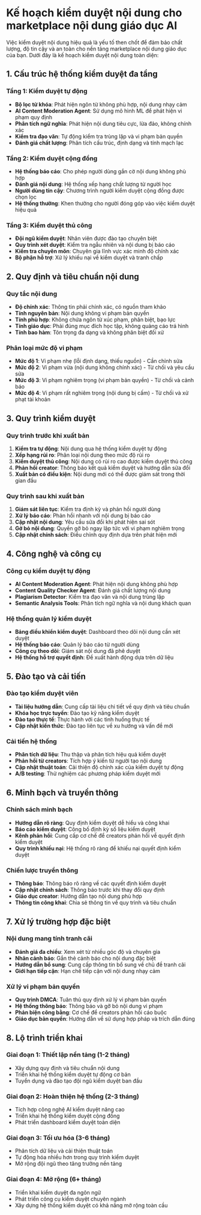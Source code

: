 # Kế hoạch kiểm duyệt nội dung cho marketplace nội dung giáo dục AI

Việc kiểm duyệt nội dung hiệu quả là yếu tố then chốt để đảm bảo chất lượng, độ tin cậy và an toàn cho nền tảng marketplace nội dung giáo dục của bạn. Dưới đây là kế hoạch kiểm duyệt nội dung toàn diện:

## 1. Cấu trúc hệ thống kiểm duyệt đa tầng

### Tầng 1: Kiểm duyệt tự động

- **Bộ lọc từ khóa**: Phát hiện ngôn từ không phù hợp, nội dung nhạy cảm
- **AI Content Moderation Agent**: Sử dụng mô hình ML để phát hiện vi phạm quy định
- **Phân tích ngữ nghĩa**: Phát hiện nội dung tiêu cực, lừa đảo, không chính xác
- **Kiểm tra đạo văn**: Tự động kiểm tra trùng lặp và vi phạm bản quyền
- **Đánh giá chất lượng**: Phân tích cấu trúc, định dạng và tính mạch lạc

### Tầng 2: Kiểm duyệt cộng đồng

- **Hệ thống báo cáo**: Cho phép người dùng gắn cờ nội dung không phù hợp
- **Đánh giá nội dung**: Hệ thống xếp hạng chất lượng từ người học
- **Người dùng tin cậy**: Chương trình người kiểm duyệt cộng đồng được chọn lọc
- **Hệ thống thưởng**: Khen thưởng cho người đóng góp vào việc kiểm duyệt hiệu quả

### Tầng 3: Kiểm duyệt thủ công

- **Đội ngũ kiểm duyệt**: Nhân viên được đào tạo chuyên biệt
- **Quy trình xét duyệt**: Kiểm tra ngẫu nhiên và nội dung bị báo cáo
- **Kiểm tra chuyên môn**: Chuyên gia lĩnh vực xác minh độ chính xác
- **Bộ phận hỗ trợ**: Xử lý khiếu nại về kiểm duyệt và tranh chấp

## 2. Quy định và tiêu chuẩn nội dung

### Quy tắc nội dung

- **Độ chính xác**: Thông tin phải chính xác, có nguồn tham khảo
- **Tính nguyên bản**: Nội dung không vi phạm bản quyền
- **Tính phù hợp**: Không chứa ngôn từ xúc phạm, phân biệt, bạo lực
- **Tính giáo dục**: Phải đúng mục đích học tập, không quảng cáo trá hình
- **Tính bao hàm**: Tôn trọng đa dạng và không phân biệt đối xử

### Phân loại mức độ vi phạm

- **Mức độ 1**: Vi phạm nhẹ (lỗi định dạng, thiếu nguồn) - Cần chỉnh sửa
- **Mức độ 2**: Vi phạm vừa (nội dung không chính xác) - Từ chối và yêu cầu sửa
- **Mức độ 3**: Vi phạm nghiêm trọng (vi phạm bản quyền) - Từ chối và cảnh báo
- **Mức độ 4**: Vi phạm rất nghiêm trọng (nội dung bị cấm) - Từ chối và xử phạt tài khoản

## 3. Quy trình kiểm duyệt

### Quy trình trước khi xuất bản

1. **Kiểm tra tự động**: Nội dung qua hệ thống kiểm duyệt tự động
2. **Xếp hạng rủi ro**: Phân loại nội dung theo mức độ rủi ro
3. **Kiểm duyệt thủ công**: Nội dung có rủi ro cao được kiểm duyệt thủ công
4. **Phản hồi creator**: Thông báo kết quả kiểm duyệt và hướng dẫn sửa đổi
5. **Xuất bản có điều kiện**: Nội dung mới có thể được giám sát trong thời gian đầu

### Quy trình sau khi xuất bản

1. **Giám sát liên tục**: Kiểm tra định kỳ và phản hồi người dùng
2. **Xử lý báo cáo**: Phản hồi nhanh với nội dung bị báo cáo
3. **Cập nhật nội dung**: Yêu cầu sửa đổi khi phát hiện sai sót
4. **Gỡ bỏ nội dung**: Quyền gỡ bỏ ngay lập tức với vi phạm nghiêm trọng
5. **Cập nhật chính sách**: Điều chỉnh quy định dựa trên phát hiện mới

## 4. Công nghệ và công cụ

### Công cụ kiểm duyệt tự động

- **AI Content Moderation Agent**: Phát hiện nội dung không phù hợp
- **Content Quality Checker Agent**: Đánh giá chất lượng nội dung
- **Plagiarism Detector**: Kiểm tra đạo văn và nội dung trùng lặp
- **Semantic Analysis Tools**: Phân tích ngữ nghĩa và nội dung khách quan

### Hệ thống quản lý kiểm duyệt

- **Bảng điều khiển kiểm duyệt**: Dashboard theo dõi nội dung cần xét duyệt
- **Hệ thống báo cáo**: Quản lý báo cáo từ người dùng
- **Công cụ theo dõi**: Giám sát nội dung đã phê duyệt
- **Hệ thống hỗ trợ quyết định**: Đề xuất hành động dựa trên dữ liệu

## 5. Đào tạo và cải tiến

### Đào tạo kiểm duyệt viên

- **Tài liệu hướng dẫn**: Cung cấp tài liệu chi tiết về quy định và tiêu chuẩn
- **Khóa học trực tuyến**: Đào tạo kỹ năng kiểm duyệt
- **Đào tạo thực tế**: Thực hành với các tình huống thực tế
- **Cập nhật kiến thức**: Đào tạo liên tục về xu hướng và vấn đề mới

### Cải tiến hệ thống

- **Phân tích dữ liệu**: Thu thập và phân tích hiệu quả kiểm duyệt
- **Phản hồi từ creators**: Tích hợp ý kiến từ người tạo nội dung
- **Cập nhật thuật toán**: Cải thiện độ chính xác của kiểm duyệt tự động
- **A/B testing**: Thử nghiệm các phương pháp kiểm duyệt mới

## 6. Minh bạch và truyền thông

### Chính sách minh bạch

- **Hướng dẫn rõ ràng**: Quy định kiểm duyệt dễ hiểu và công khai
- **Báo cáo kiểm duyệt**: Công bố định kỳ số liệu kiểm duyệt
- **Kênh phản hồi**: Cung cấp cơ chế để creators phản hồi về quyết định kiểm duyệt
- **Quy trình khiếu nại**: Hệ thống rõ ràng để khiếu nại quyết định kiểm duyệt

### Chiến lược truyền thông

- **Thông báo**: Thông báo rõ ràng về các quyết định kiểm duyệt
- **Cập nhật chính sách**: Thông báo trước khi thay đổi quy định
- **Giáo dục creator**: Hướng dẫn tạo nội dung phù hợp
- **Thông tin công khai**: Chia sẻ thông tin về quy trình và tiêu chuẩn

## 7. Xử lý trường hợp đặc biệt

### Nội dung mang tính tranh cãi

- **Đánh giá đa chiều**: Xem xét từ nhiều góc độ và chuyên gia
- **Nhãn cảnh báo**: Gắn thẻ cảnh báo cho nội dung đặc biệt
- **Hướng dẫn bổ sung**: Cung cấp thông tin bổ sung về chủ đề tranh cãi
- **Giới hạn tiếp cận**: Hạn chế tiếp cận với nội dung nhạy cảm

### Xử lý vi phạm bản quyền

- **Quy trình DMCA**: Tuân thủ quy định xử lý vi phạm bản quyền
- **Hệ thống thông báo**: Thông báo và gỡ bỏ nội dung vi phạm
- **Phản biện công bằng**: Cơ chế để creators phản hồi cáo buộc
- **Giáo dục bản quyền**: Hướng dẫn về sử dụng hợp pháp và trích dẫn đúng

## 8. Lộ trình triển khai

### Giai đoạn 1: Thiết lập nền tảng (1-2 tháng)

- Xây dựng quy định và tiêu chuẩn nội dung
- Triển khai hệ thống kiểm duyệt tự động cơ bản
- Tuyển dụng và đào tạo đội ngũ kiểm duyệt ban đầu

### Giai đoạn 2: Hoàn thiện hệ thống (2-3 tháng)

- Tích hợp công nghệ AI kiểm duyệt nâng cao
- Triển khai hệ thống kiểm duyệt cộng đồng
- Phát triển dashboard kiểm duyệt toàn diện

### Giai đoạn 3: Tối ưu hóa (3-6 tháng)

- Phân tích dữ liệu và cải thiện thuật toán
- Tự động hóa nhiều hơn trong quy trình kiểm duyệt
- Mở rộng đội ngũ theo tăng trưởng nền tảng

### Giai đoạn 4: Mở rộng (6+ tháng)

- Triển khai kiểm duyệt đa ngôn ngữ
- Phát triển công cụ kiểm duyệt chuyên ngành
- Xây dựng hệ thống kiểm duyệt có khả năng mở rộng toàn cầu
